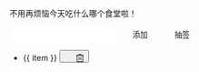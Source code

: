 不用再烦恼今天吃什么哪个食堂啦！

<style>
.draw-input-group {
    display: flex;
    max-width: 24em;
}

.draw-input-item {
    width: 60%;
    padding: 0 5px;
    border: 1px var(--md-typeset-color) solid;
    border-radius: 4px;
    margin-right: 10px;
    font-size: 16px;
}

.draw-button {
    min-width: 64px;
    padding: 4px 15px;
    color: var(--md-primary-fg-color--light);
    background: var(--md-primary-bg-color);
    border: 1px var(--md-primary-fg-color) solid;
    border-radius: 4px;
    cursor: pointer;
    transition: color 0.25s, background-color 0.25s, border-color 0.25s;
}

.draw-button:hover {
    color: var(--md-primary-bg-color);
    background: var(--md-primary-fg-color--light);
    border: 1px var(--md-primary-fg-color) solid;
}

.draw-button:not(:last-child) {
    margin-right: 10px;
}

.draw-delete-button svg {
    position: relative;
    top: 3px;
    margin-left: 20px;
    width: 16px;
    height: 16px;
}

.draw-delete-button svg path {
    stroke: var(--md-typeset-color);
}

.draw-items {
    padding: 1px;
}

.draw-drawn {
    background-color: color-mix(in srgb, var(--md-primary-fg-color--light) 50%, #ffffff00);
    transition: background-color 0.05s;
}
</style>

<div id="app">
    <div class="draw-input-group">
        <input class="draw-input-item" v-model="inputValue" type="text"/>
        <button class="draw-button" @click="addItem">添加</button>
        <button class="draw-button" @click="draw">抽签</button>
    </div>
    <ul>
        <li v-for="(item, index) in items">
            <span :class="index === drawnIndex ? 'draw-items draw-drawn' : 'draw-items'">
                {{ item }}
            </span>
             <button class="draw-delete-button" @click="deleteItem(index)">
                <svg xmlns="http://www.w3.org/2000/svg" viewBox="0 0 1024 1024"><path fill="currentColor" d="M160 256H96a32 32 0 0 1 0-64h256V95.936a32 32 0 0 1 32-32h256a32 32 0 0 1 32 32V192h256a32 32 0 1 1 0 64h-64v672a32 32 0 0 1-32 32H192a32 32 0 0 1-32-32zm448-64v-64H416v64zM224 896h576V256H224zm192-128a32 32 0 0 1-32-32V416a32 32 0 0 1 64 0v320a32 32 0 0 1-32 32m192 0a32 32 0 0 1-32-32V416a32 32 0 0 1 64 0v320a32 32 0 0 1-32 32"></path></svg>
             </button>
        </li>
        <li hidden>
            <span class="draw-items draw-drawn" hidden>

            </span>
        </li>
    </ul>
</div>

<script>
    const {createApp} = Vue

    createApp({
        data() {
            return {
                inputValue: '',
                items: ['紫荆园', '桃李园', '丁香园', '听涛园', '清芬园', '玉树园', '澜园'],
                drawnIndex: -1,
                isDrawing: false
            }
        },
        methods: {
            addItem() {
                if (!this.isDrawing && this.inputValue !== '') {
                    this.items.push(this.inputValue)
                }
            },
            deleteItem(index) {
                this.items.splice(index, 1)
            },
            draw() {
                if (this.items.length < 1) {
                    alert('请添加抽签选项！')
                    return
                }
                this.isDrawing = true
                let randomIndex = Math.floor(Math.random() * this.items.length) * 2 + this.items.length
                const interval = Math.min(1666 / this.items.length, 166)
                const fn = () => {
                    if (randomIndex > 0) {
                        this.drawnIndex = (this.drawnIndex + 1) % this.items.length
                        randomIndex--
                        setTimeout(fn, interval)
                    } else {
                        setTimeout(() => {
                            alert('抽中了：' + this.items[this.drawnIndex])
                            this.isDrawing = false
                        }, interval)
                    }
                }
                fn()
            }
        }
    }).mount('#app')
</script>


